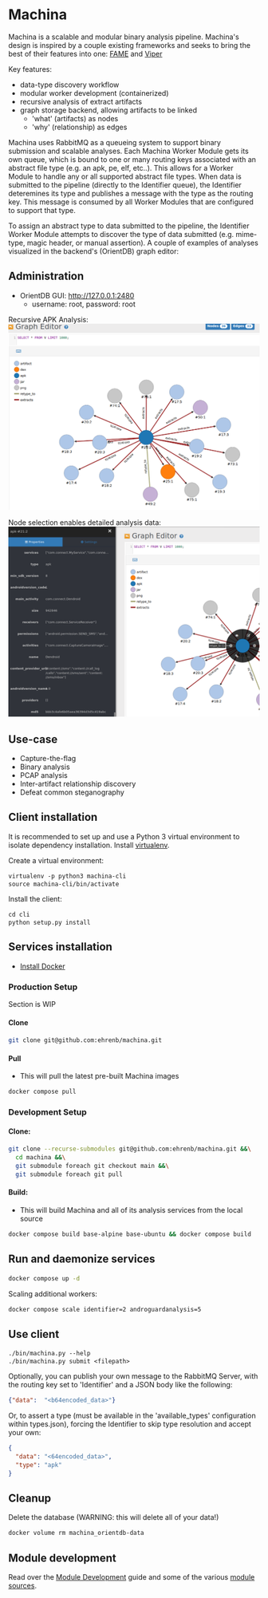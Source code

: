 # Machina

Machina is a scalable and modular binary analysis pipeline.  Machina's design is inspired by a couple existing frameworks and seeks to bring the best of their features into one: [FAME](https://github.com/certsocietegenerale/fame) and [Viper](https://github.com/viper-framework/viper)

Key features:

* data-type discovery workflow
* modular worker development (containerized)
* recursive analysis of extract artifacts
* graph storage backend, allowing artifacts to be linked
    - 'what' (artifacts) as nodes
    - 'why' (relationship) as edges


Machina uses RabbitMQ as a queueing system to support binary submission and scalable analyses.  Each Machina Worker Module gets its own queue, which is bound to one or many routing keys associated with an abstract file type (e.g. an apk, pe, elf, etc..).  This allows for a Worker Module to handle any or all supported abstract file types.  When data is submitted to the pipeline (directly to the Identifier queue), the Identifier deteremines its type and publishes a message with the type as the routing key.  This message is consumed by all Worker Modules that are configured to support that type.  

To assign an abstract type to data submitted to the pipeline, the Identifier Worker Module attempts to discover the type of data submitted (e.g. mime-type, magic header, or manual assertion).  A couple of examples of analyses visualized in the backend's (OrientDB) graph editor:

## Administration

* OrientDB GUI: http://127.0.0.1:2480
  - username: root, password: root

Recursive APK Analysis:
![APK1](docs/machina_apk_screenshot.png)

Node selection enables detailed analysis data:
![APK2](docs/machina_apk_screenshot_2.png)

## Use-case

* Capture-the-flag 
* Binary analysis
* PCAP analysis
* Inter-artifact relationship discovery
* Defeat common steganography

## Client installation

It is recommended to set up and use a Python 3 virtual environment to isolate dependency installation. Install [virtualenv](https://python-guide-cn.readthedocs.io/en/latest/dev/virtualenvs.html).

Create a virtual environment:

```
virtualenv -p python3 machina-cli
source machina-cli/bin/activate
```

Install the client:

```
cd cli
python setup.py install
```

## Services installation

* [Install Docker](https://docs.docker.com/install/linux/docker-ce/ubuntu/)

### Production Setup

Section is WIP

#### Clone

```bash
git clone git@github.com:ehrenb/machina.git
```

#### Pull

* This will pull the latest pre-built Machina images

```bash
docker compose pull
```

### Development Setup

#### Clone:

```bash
git clone --recurse-submodules git@github.com:ehrenb/machina.git &&\
  cd machina &&\
  git submodule foreach git checkout main &&\
  git submodule foreach git pull
```

#### Build:

* This will build Machina and all of its analysis services from the local source

```bash
docker compose build base-alpine base-ubuntu && docker compose build
```

## Run and daemonize services


```bash
docker compose up -d
```


Scaling additional workers:

```bash
docker compose scale identifier=2 androguardanalysis=5
```

## Use client

```
./bin/machina.py --help
./bin/machina.py submit <filepath>
```

Optionally, you can publish your own message to the RabbitMQ Server, with the routing key set to 'Identifier' and a JSON body like the following:

```json
{"data":  "<b64encoded_data>"}
```

Or, to assert a type (must be available in the 'available_types' configuration within types.json), forcing the Identifier to skip type resolution and accept your own:

```json
{
  "data": "<64encoded_data>",
  "type": "apk"
}
```

## Cleanup

Delete the database (WARNING: this will delete all of your data!)

```bash
docker volume rm machina_orientdb-data
```


## Module development

Read over the [Module Development](images/README.md) guide and some of the various [module sources](images/).